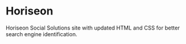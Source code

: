 # Horiseon
Horiseon Social Solutions site with updated HTML and CSS for better search engine identification.
